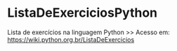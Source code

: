 # ListaDeExerciciosPython
Lista de exercícios na linguagem Python >> Acesso em: https://wiki.python.org.br/ListaDeExercicios
